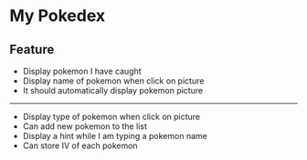 # My Pokedex

## Feature

- Display pokemon I have caught
- Display name of pokemon when click on picture
- It should automatically display pokemon picture

___________________________________________________
- Display type of pokemon when click on picture
- Can add new pokemon to the list
- Display a hint while I am typing a pokemon name
- Can store IV of each pokemon
